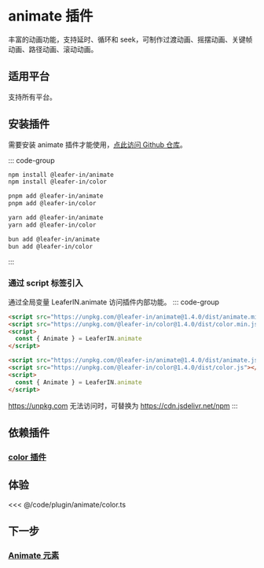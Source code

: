 <script setup>
import Case from '/component/Case.vue'
</script>

# animate 插件

丰富的动画功能，支持延时、循环和 seek，可制作过渡动画、摇摆动画、关键帧动画、路径动画、滚动动画。

<case name="AnimateFrames" editor=false></case>

## 适用平台

支持所有平台。

## 安装插件

需要安装 animate 插件才能使用，[点此访问 Github 仓库](https://github.com/leaferjs/leafer-in/tree/main/packages/animate)。

::: code-group

```sh [npm]
npm install @leafer-in/animate
npm install @leafer-in/color
```

```sh [pnpm]
pnpm add @leafer-in/animate
pnpm add @leafer-in/color
```

```sh [yarn]
yarn add @leafer-in/animate
yarn add @leafer-in/color
```

```sh [bun]
bun add @leafer-in/animate
bun add @leafer-in/color
```

:::

### 通过 script 标签引入

通过全局变量 LeaferIN.animate 访问插件内部功能。
::: code-group

```html [animate.min]
<script src="https://unpkg.com/@leafer-in/animate@1.4.0/dist/animate.min.js"></script>
<script src="https://unpkg.com/@leafer-in/color@1.4.0/dist/color.min.js"></script>
<script>
  const { Animate } = LeaferIN.animate
</script>
```

```html [animate]
<script src="https://unpkg.com/@leafer-in/animate@1.4.0/dist/animate.js"></script>
<script src="https://unpkg.com/@leafer-in/color@1.4.0/dist/color.js"></script>
<script>
  const { Animate } = LeaferIN.animate
</script>
```

https://unpkg.com 无法访问时，可替换为 https://cdn.jsdelivr.net/npm
:::

## 依赖插件

### [color 插件](/plugin/in/color/index.md)

## 体验

<case name="AnimateColor" editor=false></case>

<<< @/code/plugin/animate/color.ts

## 下一步

### [Animate 元素](./Animate.md)
